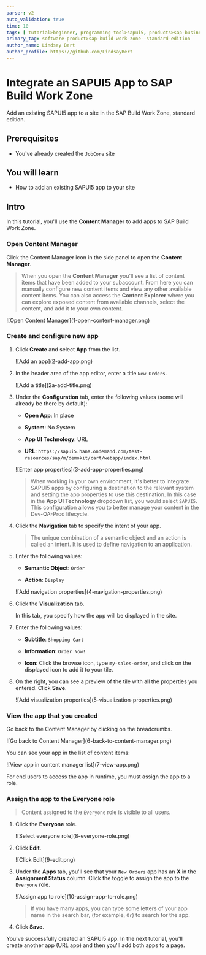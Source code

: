 ```yaml
---
parser: v2
auto_validation: true
time: 10
tags: [ tutorial>beginner, programming-tool>sapui5, products>sap-business-technology-platform, topic>cloud, products>sap-build-work-zone--standard-edition]
primary_tag: software-product>sap-build-work-zone--standard-edition
author_name: Lindsay Bert
author_profile: https://github.com/LindsayBert
---
```


# Integrate an SAPUI5 App to SAP Build Work Zone
<!-- description --> Add an existing SAPUI5 app to a site in the SAP Build Work Zone, standard edition.

## Prerequisites
 - You've already created the `JobCore` site


## You will learn
  - How to add an existing SAPUI5 app to your site

## Intro
In this tutorial, you'll use the **Content Manager** to add apps to SAP Build Work Zone.

### Open Content Manager


 Click the Content Manager icon in the side panel to open the **Content Manager**.

> When you open the **Content Manager** you'll see a list of content items that have been added to your subaccount. From here you can manually configure new content items and view any other available content items. You can also access the **Content Explorer** where you can explore exposed content from available channels, select the content, and add it to your own content.

  <!-- border -->![Open Content Manager](1-open-content-manager.png)


### Create and configure new app


1.  Click **Create** and select **App** from the list.  

    <!-- border -->![Add an app](2-add-app.png)

2. In the header area of the app editor, enter a title `New Orders`.  

    <!-- border -->![Add a title](2a-add-title.png)

3. Under the **Configuration** tab, enter the following values (some will already be there by default):

    * **Open App**: In place

    * **System**: No System

    * **App UI Technology**: URL

    * **URL**:  `https://sapui5.hana.ondemand.com/test-resources/sap/m/demokit/cart/webapp/index.html`

    <!-- border -->![Enter app properties](3-add-app-properties.png)

    > When working in your own environment, it's better to integrate SAPUI5 apps by configuring a destination to the relevant system and setting the app properties to use this destination. In this case in the  **App UI Technology** dropdown list, you would select `SAPUI5`. This configuration allows you to better manage your content in the Dev-QA-Prod lifecycle.

4. Click the **Navigation** tab to specify the intent of your app.

    > The unique combination of a semantic object and an action is called an intent. It is used to define navigation to an application.

5. Enter the following values:

    * **Semantic Object**: `Order`

    * **Action**: `Display`

    <!-- border -->![Add navigation properties](4-navigation-properties.png)

6. Click the **Visualization** tab.

    In this tab, you specify how the app will be displayed in the site.

7. Enter the following values:

      * **Subtitle**: `Shopping Cart `

      * **Information**:  `Order Now!`

      * **Icon**: Click the browse icon, type `my-sales-order`, and click on the displayed icon to add it to your tile.

8. On the right, you can see a preview of the tile with all the properties you entered. Click **Save**.

    <!-- border -->![Add visualization properties](5-visualization-properties.png)


### View the app that you created


Go back to the Content Manager by clicking on the breadcrumbs.

  <!-- border -->![Go back to Content Manager](6-back-to-content-manager.png)

You can see your app in the list of content items:

  <!-- border -->![View app in content manager list](7-view-app.png)

For end users to access the app in runtime, you must assign the app to a role. 


### Assign the app to the Everyone role


> Content assigned to the `Everyone` role is visible to all users.

1. Click the **Everyone** role.

    <!-- border -->![Select everyone role](8-everyone-role.png)

2. Click **Edit**.

    <!-- border -->![Click Edit](9-edit.png)

3. Under the **Apps** tab, you'll see that your `New Orders` app has an **X** in the **Assignment Status** column. Click the toggle to assign the app to the `Everyone` role.

    <!-- border -->![Assign app to role](10-assign-app-to-role.png)

    
    > If you have many apps, you can type some letters of your app name in the search bar, (for example, `Or`) to search for the app.

4. Click **Save**.


You've successfully created an SAPUI5 app. In the next tutorial, you'll create another app (URL app) and then you'll add both apps to a page.


